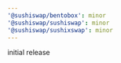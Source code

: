 ```yaml
---
'@sushiswap/bentobox': minor
'@sushiswap/sushiswap': minor
'@sushiswap/sushixswap': minor
---
```


initial release
